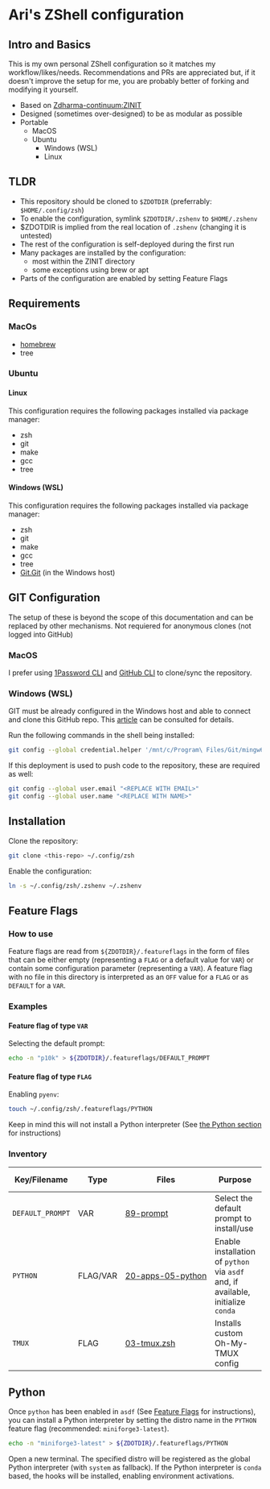 # Ari's ZShell configuration

## Intro and Basics

This is my own personal ZShell configuration so it matches my workflow/likes/needs.
Recommendations and PRs are appreciated but, if it doesn't improve the setup for me, you are probably better of forking and modifying it yourself.

* Based on [Zdharma-continuum:ZINIT](https://github.com/zdharma-continuum/zinit)
* Designed (sometimes over-designed) to be as modular as possible
* Portable
  * MacOS
  * Ubuntu
    * Windows (WSL)
    * Linux

## TLDR
* This repository should be cloned to `$ZDOTDIR` (preferrably: `$HOME/.config/zsh`)
* To enable the configuration, symlink `$ZDOTDIR/.zshenv` to `$HOME/.zshenv`
* $ZDOTDIR is implied from the real location of `.zshenv` (changing it is untested)
* The rest of the configuration is self-deployed during the first run
* Many packages are installed by the configuration:
  * most within the ZINIT directory
  * some exceptions using brew or apt
* Parts of the configuration are enabled by setting Feature Flags

## Requirements

### MacOs

* [homebrew](https://brew.sh/)
* tree

### Ubuntu

#### Linux

This configuration requires the following packages installed via package manager:
* zsh
* git
* make
* gcc
* tree

#### Windows (WSL)

This configuration requires the following packages installed via package manager:
* zsh
* git
* make
* gcc
* tree
* [Git.Git](https://winget.run/pkg/Git/Git) (in the Windows host)

## GIT Configuration

The setup of these is beyond the scope of this documentation and can be replaced by other mechanisms.
Not requiered for anonymous clones (not logged into GitHub)

### MacOS

I prefer using [1Password CLI](https://1password.com/downloads/command-line) and [GitHub CLI](https://cli.github.com/) to clone/sync the repository.

### Windows (WSL)

GIT must be already configured in the Windows host and able to connect and clone this GitHub repo.
This [article](https://learn.microsoft.com/en-us/windows/wsl/tutorials/wsl-git) can be consulted for details.

Run the following commands in the shell being installed:
```sh
git config --global credential.helper '/mnt/c/Program\ Files/Git/mingw64/bin/git-credential-manager.exe'
```

If this deployment is used to push code to the repository, these are required as well:
```sh
git config --global user.email "<REPLACE WITH EMAIL>"
git config --global user.name "<REPLACE WITH NAME>"
```

## Installation

Clone the repository:
```sh
git clone <this-repo> ~/.config/zsh
```

Enable the configuration:
```sh
ln -s ~/.config/zsh/.zshenv ~/.zshenv
```

## Feature Flags

### How to use

Feature flags are read from `${ZDOTDIR}/.featureflags` in the form of files that can be either empty (representing a `FLAG` or a default value for `VAR`) or contain some configuration parameter (representing a `VAR`). A feature flag with no file in this directory is interpreted as an `OFF` value for a `FLAG` or as `DEFAULT` for a `VAR`.

### Examples

#### Feature flag of type `VAR`

Selecting the default prompt:
```sh
echo -n "p10k" > ${ZDOTDIR}/.featureflags/DEFAULT_PROMPT
```

#### Feature flag of type `FLAG`

Enabling `pyenv`:
```sh
touch ~/.config/zsh/.featureflags/PYTHON
```

Keep in mind this will not install a Python interpreter (See [the Python section](Python) for instructions)

### Inventory

| Key/Filename | Type | Files | Purpose | Default | Values | Case Sensitivity |
| -- | -- | -- | -- | -- | -- | -- |
| `DEFAULT_PROMPT` | VAR | <nobr>[89-prompt](zshrc.d/89-prompt.zsh)</nobr> | Select the default prompt to install/use | `P10K` | `<EMPTY>`<br/>`P10K`<br/>`STARSHIP`<br/>`DEFAULT` | NO |
| `PYTHON` | FLAG/VAR | <nobr>[20-apps-05-python](zshrc.d/20-apps-05-python.zsh)</nobr> | Enable installation of `python` via `asdf` and, if available, initialize `conda` | OFF | `<EMPTY>`<br/><nobr>`<distro-name>`<nobr/> | N/A |
| `TMUX` | FLAG | <nobr>[03-tmux.zsh](zshrc.d/03-tmux.zsh)<nobr/> | Installs custom Oh-My-TMUX config | OFF | `<EMPTY>` | N/A |

## Python

Once `python` has been enabled in `asdf` (See [Feature Flags](#Feature-Flags) for instructions), you can install a Python interpreter by setting the distro name in the `PYTHON` feature flag (recommended: `miniforge3-latest`).
```sh
echo -n "miniforge3-latest" > ${ZDOTDIR}/.featureflags/PYTHON
```

Open a new terminal.
The specified distro will be registered as the global Python interpreter (with `system` as fallback).
If the Python interpreter is `conda` based, the hooks will be installed, enabling environment activations.
